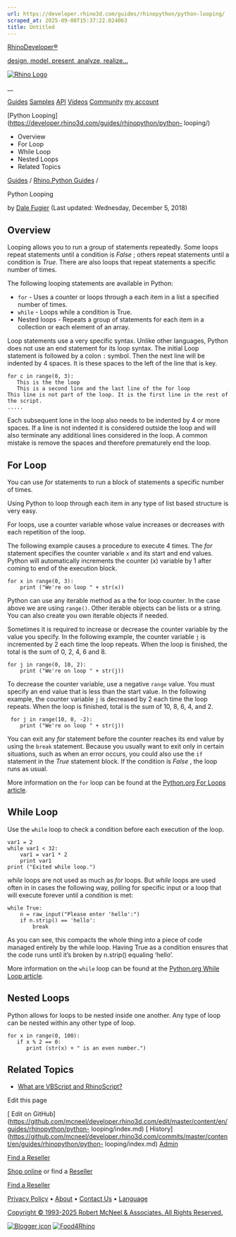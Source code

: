 ```yaml
---
url: https://developer.rhino3d.com/guides/rhinopython/python-looping/
scraped_at: 2025-09-08T15:37:22.024063
title: Untitled
---
```


[RhinoDeveloper®](/)

[design, model, present, analyze, realize...](/)

[![Rhino Logo](https://developer.rhino3d.com/images/rhinodevlogo.png)](/)

__

[Guides](https://developer.rhino3d.com/guides)
[Samples](https://developer.rhino3d.com/samples)
[API](https://developer.rhino3d.com/api)
[Videos](https://developer.rhino3d.com/videos)
[Community](https://discourse.mcneel.com/c/rhino-developer) [my account
](https://www.rhino3d.com/my-account/ "Manage your account, licenses, and
teams")

[Python Looping](https://developer.rhino3d.com/guides/rhinopython/python-
looping/)

  * Overview
  * For Loop
  * While Loop
  * Nested Loops
  * Related Topics

[Guides](https://developer.rhino3d.com/en/guides/) / [Rhino.Python
Guides](https://developer.rhino3d.com/en/guides/rhinopython/) /

Python Looping

by [Dale Fugier](https://discourse.mcneel.com/u/dale/) (Last updated:
Wednesday, December 5, 2018)

## Overview

Looping allows you to run a group of statements repeatedly. Some loops repeat
statements until a condition is _False_ ; others repeat statements until a
condition is _True_. There are also loops that repeat statements a specific
number of times.

The following looping statements are available in Python:

  * `for` \- Uses a counter or loops through a each item in a list a specified number of times.
  * `while` \- Loops while a condition is True.
  * Nested loops - Repeats a group of statements for each item in a collection or each element of an array.

Loop statements use a very specific syntax. Unlike other languages, Python
does not use an end statement for its loop syntax. The initial Loop statement
is followed by a colon `:` symbol. Then the next line will be indented by 4
spaces. It is these spaces to the left of the line that is key.

    
    
    for c in range(0, 3):
       This is the the loop
       This is a second line and the last line of the for loop
    This line is not part of the loop. It is the first line in the rest of the script.
    .....
    

Each subsequent lone in the loop also needs to be indented by 4 or more
spaces. If a line is not indented it is considered outside the loop and will
also terminate any additional lines considered in the loop. A common mistake
is remove the spaces and therefore prematurely end the loop.

## For Loop

You can use _for_ statements to run a block of statements a specific number of
times.

Using Python to loop through each item in any type of list based structure is
very easy.

For loops, use a counter variable whose value increases or decreases with each
repetition of the loop.

The following example causes a procedure to execute 4 times. The _for_
statement specifies the counter variable `x` and its start and end values.
Python will automatically increments the counter (x) variable by 1 after
coming to end of the execution block.

    
    
    for x in range(0, 3):
        print ("We're on loop " + str(x))
    

Python can use any iterable method as a the for loop counter. In the case
above we are using `range()`. Other iterable objects can be lists or a string.
You can also create you own iterable objects if needed.

Sometimes it is required to increase or decrease the counter variable by the
value you specify. In the following example, the counter variable `j` is
incremented by 2 each time the loop repeats. When the loop is finished, the
total is the sum of 0, 2, 4, 6 and 8.

    
    
    for j in range(0, 10, 2):
        print ("We're on loop " + str(j))
    

To decrease the counter variable, use a negative `range` value. You must
specify an end value that is less than the start value. In the following
example, the counter variable `j` is decreased by 2 each time the loop
repeats. When the loop is finished, total is the sum of 10, 8, 6, 4, and 2.

    
    
     for j in range(10, 0, -2):
        print ("We're on loop " + str(j))
    

You can exit any _for_ statement before the counter reaches its end value by
using the `break` statement. Because you usually want to exit only in certain
situations, such as when an error occurs, you could also use the `if`
statement in the _True_ statement block. If the condition is _False_ , the
loop runs as usual.

More information on the `for` loop can be found at the [Python.org For Loops
article](https://wiki.python.org/moin/ForLoop).

## While Loop

Use the `while` loop to check a condition before each execution of the loop.

    
    
    var1 = 2
    while var1 < 32:
        var1 = var1 * 2
        print var1
    print ("Exited while loop.")
    

_while_ loops are not used as much as _for_ loops. But _while_ loops are used
often in in cases the following way, polling for specific input or a loop that
will execute forever until a condition is met:

    
    
    while True:
        n = raw_input("Please enter 'hello':")
        if n.strip() == 'hello':
            break
    

As you can see, this compacts the whole thing into a piece of code managed
entirely by the while loop. Having True as a condition ensures that the code
runs until it’s broken by n.strip() equaling ‘hello’.

More information on the `while` loop can be found at the [Python.org While
Loop article](https://wiki.python.org/moin/WhileLoop).

## Nested Loops

Python allows for loops to be nested inside one another. Any type of loop can
be nested within any other type of loop.

    
    
    for x in range(0, 100):
       if x % 2 == 0:
          print (str(x) + " is an even number.")
    

## Related Topics

  * [What are VBScript and RhinoScript?](https://developer.rhino3d.com/guides/rhinoscript/what-are-vbscript-rhinoscript/)

Edit this page

[ Edit on
GitHub](https://github.com/mcneel/developer.rhino3d.com/edit/master/content/en/guides/rhinopython/python-
looping/index.md) [
History](https://github.com/mcneel/developer.rhino3d.com/commits/master/content/en/guides/rhinopython/python-
looping/index.md) [ Admin](https://developer.rhino3d.com/admin)

[Find a Reseller](https://www.rhino3d.com/sales)

[Shop online](https://www.rhino3d.com/store) or find a
[Reseller](https://www.rhino3d.com/sales)

[Find a Reseller](https://www.rhino3d.com/sales)

[Privacy Policy](https://www.rhino3d.com/privacy) •
[About](https://www.rhino3d.com/mcneel/about) • [Contact
Us](https://www.rhino3d.com/mcneel/contact) • [
Language](https://www.rhino3d.com/language "Change to a different region or
language")

[Copyright © 1993-2025 Robert McNeel & Associates. All Rights
Reserved.](https://www.rhino3d.com/mcneel/about)

[](https://www.facebook.com/McNeelRhinoceros/)
[](https://twitter.com/bobmcneel) [](https://www.linkedin.com/groups/75313/)
[](https://www.youtube.com/user/RhinoGuide/videos) [](https://vimeo.com/rhino)
[![Blogger
icon](https://developer.rhino3d.com/images/blogger.svg)](http://blog.rhino3d.com/)
[![Food4Rhino](https://developer.rhino3d.com/images/f4r_icon_01.svg)](https://www.food4rhino.com)

